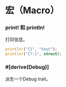 # 宏（Macro）

### print! 和 println!

打印信息。

```rust
println!("{}", "test");
println!("{?:}", struct);
```



### \#[derive(Debug)]

派生一个Debug trait。

